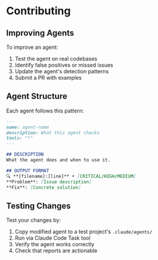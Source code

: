 # Contributing

## Improving Agents

To improve an agent:

1. Test the agent on real codebases
2. Identify false positives or missed issues
3. Update the agent's detection patterns
4. Submit a PR with examples

## Agent Structure

Each agent follows this pattern:

```markdown
---
name: agent-name
description: What this agent checks
tools: "*"
---

## DESCRIPTION
What the agent does and when to use it.

## OUTPUT FORMAT
🔍 **[filename]:[line]** • [CRITICAL/HIGH/MEDIUM]
**Problem**: [Issue description]
**Fix**: [Concrete solution]
```

## Testing Changes

Test your changes by:
1. Copy modified agent to a test project's `.claude/agents/`
2. Run via Claude Code Task tool
3. Verify the agent works correctly
4. Check that reports are actionable